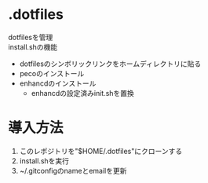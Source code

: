 # .dotfiles
dotfilesを管理  
install.shの機能
- dotfilesのシンボリックリンクをホームディレクトリに貼る
- pecoのインストール
- enhancdのインストール
  - enhancdの設定済みinit.shを置換

# 導入方法

1. このレポジトリを"$HOME/.dotfiles"にクローンする
2. install.shを実行
3. ~/.gitconfigのnameとemailを更新

